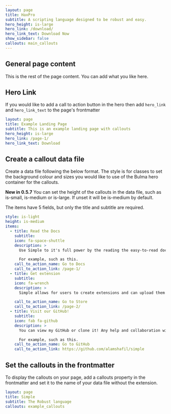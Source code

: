 ```yaml
---
layout: page
title: HaxPro
subtitle: A scripting language designed to be robust and easy.
hero_height: is-large
hero_link: /download/
hero_link_text: Download Now
show_sidebar: false
callouts: main_callouts
---
```


## General page content

This is the rest of the page content. You can add what you like here.

## Hero Link

If you would like to add a call to action button in the hero then add `hero_link` and `hero_link_text` to the page's frontmatter

```yaml
layout: page
title: Example Landing Page
subtitle: This is an example landing page with callouts
hero_height: is-large
hero_link: /page-1/
hero_link_text: Download
```


## Create a callout data file

Create a data file following the below format. The style is for classes to set the background colour and sizes you would like to use of the Bulma hero container for the callouts.

**New in 0.5.7** You can set the height of the callouts in the data file, such as is-small, is-medium or is-large. If unset it will be is-medium by default.

The items have 5 fields, but only the title and subtitle are required. 

```yaml
style: is-light
height: is-medium
items:
  - title: Read the Docs
    subtitle: 
    icon: fa-space-shuttle
    description: >
      Use Simple to it's full power by the reading the easy-to-read documentation!

      For example, such as this. 
    call_to_action_name: Go to Docs
    call_to_action_link: /page-1/
  - title: Get extension
    subtitle: 
    icon: fa-wrench
    description: >
      Simple allows for users to create extensions and can upload them to our extension store!

    call_to_action_name: Go to Store
    call_to_action_link: /page-2/
  - title: Visit our GitHub!
    subtitle: 
    icon: fab fa-github
    description: >
      You can view my GitHub or clone it! Any help and collaboration will help the growth of this project, thank you!

      For example, such as this.
    call_to_action_name: Go to GitHub
    call_to_action_link: https://github.com/alamshafil/simple
```

## Set the callouts in the frontmatter

To display the callouts on your page, add a callouts property in the frontmatter and set it to the name of your data file without the extension.

```yaml
layout: page
title: Simple
subtitle: The Robust language
callouts: example_callouts
```